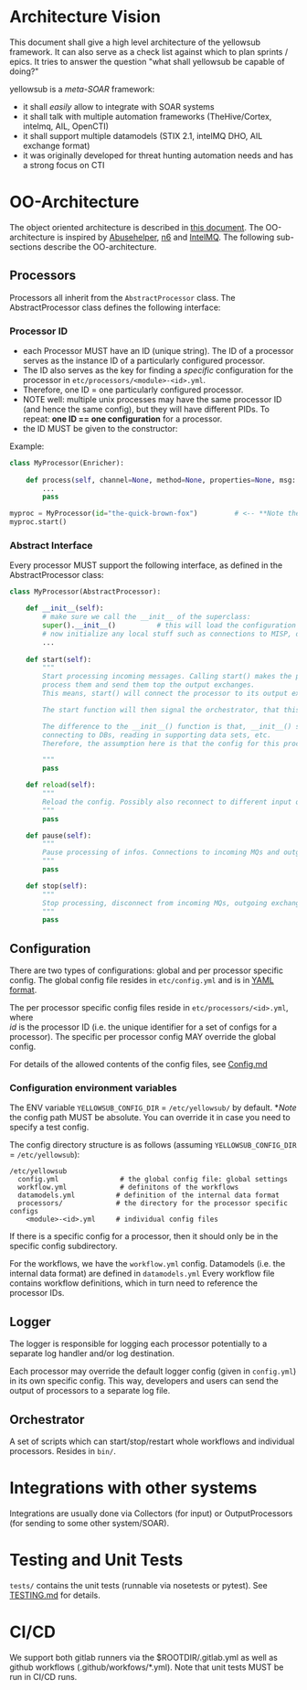 # Architecture Vision

This document shall give a high level architecture of the yellowsub framework.
It can also serve as a check list against which to plan sprints / epics.
It tries to answer the question "what shall yellowsub be capable of doing?"

yellowsub is a *meta-SOAR* framework:

* it shall _easily_ allow to integrate with SOAR systems
* it shall talk with multiple automation frameworks (TheHive/Cortex, intelmq, AIL, OpenCTI)
* it shall support multiple datamodels (STIX 2.1, intelMQ DHO, AIL exchange format)
* it was originally developed for threat hunting automation needs and has a strong focus on CTI

# OO-Architecture

The object oriented architecture is described in [this document](OO-Architecture.md).
The OO-architecture is inspired by [Abusehelper](https://en.wikipedia.org/wiki/AbuseHelper), [n6](https://github.com/CERT-Polska/n6) and [IntelMQ](https://github.com/certtools/intelmq).
The following sub-sections describe the OO-architecture.

## Processors

Processors all inherit from the ``AbstractProcessor`` class.
The AbstractProcessor class defines the following interface:

### Processor ID
* each Processor MUST have an ID (unique string). The ID of a processor serves as the instance ID of a 
  particularly configured processor.
* The ID also serves as the key for finding a _specific_ configuration for the processor in 
  ``etc/processors/<module>-<id>.yml``.
* Therefore, one ID = one particularly configured processor. 
* NOTE well: multiple unix processes may have the same processor ID (and hence the same config), but they will 
  have different PIDs. To repeat: **one ID == one configuration** for a processor.
* the ID MUST be given to the constructor:

Example:

```python
class MyProcessor(Enricher):
    
    def process(self, channel=None, method=None, properties=None, msg: dict = {}):
        ...
        pass

myproc = MyProcessor(id="the-quick-brown-fox")         # <-- **Note the id= parameter here!**
myproc.start()
```

### Abstract Interface

Every processor MUST support the following interface, as defined in the AbstractProcessor class:

```python
class MyProcessor(AbstractProcessor):

    def __init__(self):
        # make sure we call the __init__ of the superclass:
        super().__init__()          # this will load the configuration (see below)
        # now initialize any local stuff such as connections to MISP, databases, etc.
        ...
        
    def start(self):
        """
        Start processing incoming messages. Calling start() makes the processor ready to accept incoming message,
        process them and send them top the output exchanges.
        This means, start() will connect the processor to its output exchanges and its input queue.

        The start function will then signal the orchestrator, that this processor is running.

        The difference to the __init__() function is that, __init__() shall deal with loading of the config,
        connecting to DBs, reading in supporting data sets, etc.
        Therefore, the assumption here is that the config for this processor is already loaded at this stage.

        """
        pass

    def reload(self):
        """
        Reload the config. Possibly also reconnect to different input queues and/or output exchanges.
        """
        pass

    def pause(self):
        """
        Pause processing of infos. Connections to incoming MQs and outgoing exchanges will remain open.
        """
        pass

    def stop(self):
        """
        Stop processing, disconnect from incoming MQs, outgoing exchanges. Tear down DB connections etc.
        """
        pass
```

## Configuration

There are two types of configurations: global and per processor specific config.
The global config file resides in ``etc/config.yml`` and is in [YAML format](https://en.wikipedia.org/wiki/YAML).

The per processor specific config files reside in ``etc/processors/<id>.yml``, where  
_id_ is the processor ID (i.e. the unique identifier for a set of configs for a processor).
The specific per processor config MAY override the global config.

For details of the allowed contents of the config files, see [Config.md](Config.md)



### Configuration environment variables

The ENV variable `YELLOWSUB_CONFIG_DIR` = `/etc/yellowsub/` by default. **Note* the config path MUST be absolute.
You can override it in case you need to specify a test config.

The config directory structure is as follows (assuming  `YELLOWSUB_CONFIG_DIR` = `/etc/yellowsub`):

```
/etc/yellowsub
  config.yml               # the global config file: global settings
  workflow.yml             # definitons of the workflows
  datamodels.yml          # definition of the internal data format
  processors/             # the directory for the processor specific configs
    <module>-<id>.yml     # individual config files
```

If there is a specific config for a processor, then it should only be in the specific config subdirectory.

For the workflows, we have the `workflow.yml` config.
Datamodels (i.e. the internal data format) are defined in `datamodels.yml`
Every workflow file contains workflow definitions, which in turn need to reference the processor IDs.


## Logger

The logger is responsible for logging each processor potentially to a separate log handler and/or log destination.

Each processor may override the default logger config (given in `config.yml`) in its own specific config.
This way, developers and users can send the output of processors to a separate log file.

## Orchestrator

A set of scripts which can start/stop/restart whole workflows and individual processors.
Resides in ``bin/``.


# Integrations with other systems

Integrations are usually done via Collectors (for input) or OutputProcessors (for sending to some other system/SOAR).


# Testing and Unit Tests

``tests/`` contains the unit tests (runnable via nosetests or pytest). See [TESTING.md](TESTING.md) for details.

# CI/CD

We support both gitlab runners via the $ROOTDIR/.gitlab.yml as well as github workflows (.github/workfows/*.yml).
Note that unit tests MUST be run in CI/CD runs.

 
